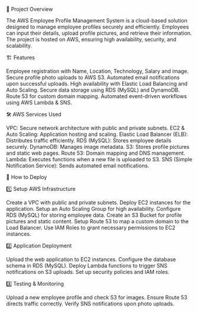 📌 Project Overview

The AWS Employee Profile Management System is a cloud-based solution designed to manage employee profiles securely and efficiently. Employees can input their details, upload profile pictures, and retrieve their information. The project is hosted on AWS, ensuring high availability, security, and scalability.

🏗️ Features

Employee registration with Name, Location, Technology, Salary and image.
Secure profile photo uploads to AWS S3.
Automated email notifications upon successful uploads.
High availability with Elastic Load Balancing and Auto Scaling.
Secure data storage using RDS (MySQL) and DynamoDB.
Route 53 for custom domain mapping.
Automated event-driven workflows using AWS Lambda & SNS.

🛠️ AWS Services Used

VPC: Secure network architecture with public and private subnets.
EC2 & Auto Scaling: Application hosting and scaling.
Elastic Load Balancer (ELB): Distributes traffic efficiently.
RDS (MySQL): Stores employee details securely.
DynamoDB: Manages image metadata.
S3: Stores profile pictures and static web pages.
Route 53: Domain mapping and DNS management.
Lambda: Executes functions when a new file is uploaded to S3.
SNS (Simple Notification Service): Sends automated email notifications.

🚀 How to Deploy

1️⃣ Setup AWS Infrastructure

Create a VPC with public and private subnets.
Deploy EC2 instances for the application.
Setup an Auto Scaling Group for high availability.
Configure RDS (MySQL) for storing employee data.
Create an S3 Bucket for profile pictures and static content.
Setup Route 53 to map a custom domain to the Load Balancer.
Use IAM Roles to grant necessary permissions to EC2 instances.

2️⃣ Application Deployment

Upload the web application to EC2 instances.
Configure the database schema in RDS (MySQL).
Deploy Lambda functions to trigger SNS notifications on S3 uploads.
Set up security policies and IAM roles.

3️⃣ Testing & Monitoring

Upload a new employee profile and check S3 for images.
Ensure Route 53 directs traffic correctly.
Verify SNS notifications upon photo uploads.